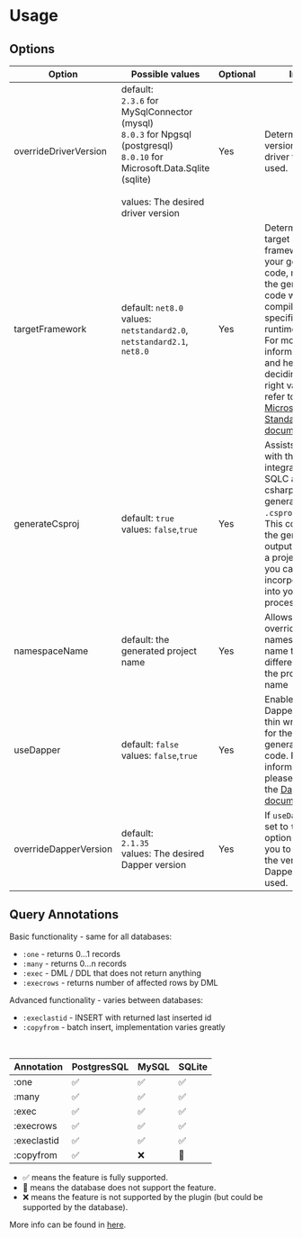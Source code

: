 # Usage
## Options
| Option                 | Possible values                                                                                                                                                                    | Optional | Info                                                                                                                                                                                                                                                                                                                                      |
|------------------------|------------------------------------------------------------------------------------------------------------------------------------------------------------------------------------|----------|-------------------------------------------------------------------------------------------------------------------------------------------------------------------------------------------------------------------------------------------------------------------------------------------------------------------------------------------|
| overrideDriverVersion  | default:<br/> `2.3.6` for MySqlConnector  (mysql)<br/>`8.0.3` for Npgsql (postgresql)<br/>`8.0.10` for Microsoft.Data.Sqlite (sqlite)<br/><br/>values: The desired driver version  | Yes      | Determines the version of the driver to be used. |
| targetFramework        | default: `net8.0`<br/>values: `netstandard2.0`, `netstandard2.1`, `net8.0`                                                                                                         | Yes      | Determines the target framework for your generated code, meaning the generated code will be compiled to the specified runtime.<br/>For more information and help deciding on the right value, refer to the [Microsoft .NET Standard documentation](https://learn.microsoft.com/en-us/dotnet/standard/net-standard?tabs=net-standard-1-0). |
| generateCsproj         | default: `true`<br/>values: `false`,`true`                                                                                                                                         | Yes      | Assists you with the integration of SQLC and csharp by generating a `.csproj` file. This converts the generated output to a .dll, a project that you can easily incorporate into your build process.                                                                                                                                      |
| namespaceName          | default: the generated project name                                                                                                                                                | Yes      | Allows you to override the namespace name to be different than the project name                                                                                                                                                                                                                                                           |
| useDapper              | default: `false`<br/>values: `false`,`true`                                                                                                                                        | Yes      | Enables Dapper as a thin wrapper for the generated code. For more information, please refer to the [Dapper documentation](https://github.com/DapperLib/Dapper). |
| overrideDapperVersion  | default:<br/> `2.1.35`<br/>values: The desired Dapper version                                                                                                                      | Yes      | If `useDapper` is set to `true`, this option allows you to override the version of Dapper to be used. |

## Query Annotations
Basic functionality - same for all databases:
- `:one`          - returns 0...1 records
- `:many`         - returns 0...n records
- `:exec`         - DML / DDL that does not return anything
- `:execrows`     - returns number of affected rows by DML

Advanced functionality - varies between databases:
- `:execlastid`   - INSERT with returned last inserted id
- `:copyfrom`     - batch insert, implementation varies greatly
<br/>

| Annotation  | PostgresSQL | MySQL | SQLite |
|-------------|-------------|-------|--------|
| :one        | ✅          | ✅    | ✅     |
| :many       | ✅          | ✅    | ✅     |
| :exec       | ✅          | ✅    | ✅     |
| :execrows   | ✅          | ✅    | ✅     |
| :execlastid | ✅          | ✅    | ✅     |
| :copyfrom   | ✅          | ❌    | 🚫     |

- ✅ means the feature is fully supported.
- 🚫 means the database does not support the feature.
- ❌ means the feature is not supported by the plugin (but could be supported by the database).

More info can be found in [here](https://docs.sqlc.dev/en/latest/reference/query-annotations.html).
